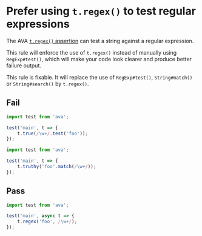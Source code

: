 # Prefer using `t.regex()` to test regular expressions

The AVA [`t.regex()` assertion](https://github.com/avajs/ava/blob/master/docs/03-assertions.md#regexcontents-regex-message) can test a string against a regular expression.

This rule will enforce the use of `t.regex()` instead of manually using `RegExp#test()`, which will make your code look clearer and produce better failure output.

This rule is fixable. It will replace the use of `RegExp#test()`, `String#match()` or `String#search()` by `t.regex()`.

## Fail

```js
import test from 'ava';

test('main', t => {
	t.true(/\w+/.test('foo'));
});
```

```js
import test from 'ava';

test('main', t => {
	t.truthy('foo'.match(/\w+/));
});
```


## Pass

```js
import test from 'ava';

test('main', async t => {
	t.regex('foo', /\w+/);
});
```
